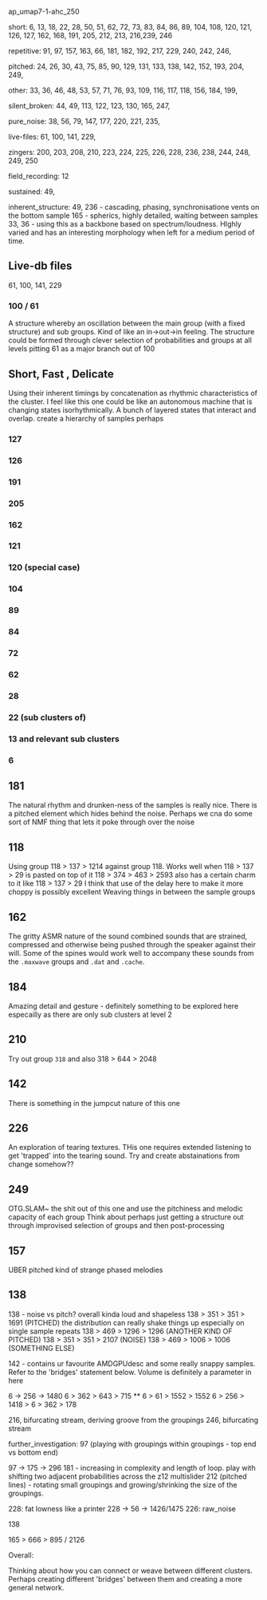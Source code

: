 ap_umap7-1-ahc_250

short:
6, 13, 18, 22, 28, 50, 51, 62, 72, 73, 83, 84, 86, 89, 104, 108, 120, 121, 126, 127, 162, 168, 191, 205, 212, 213, 216,239, 246

repetitive:
91, 97, 157, 163, 66, 181, 182, 192, 217, 229, 240, 242, 246, 

pitched:
24, 26, 30, 43, 75, 85, 90, 129, 131, 133, 138, 142, 152, 193, 204, 249, 

other:
33, 36, 46, 48, 53, 57, 71, 76, 93, 109, 116, 117, 118, 156, 184, 199, 

silent_broken:
44, 49, 113, 122, 123, 130, 165, 247, 

pure_noise:
38, 56, 79, 147, 177, 220, 221, 235,

live-files:
61, 100, 141, 229, 

zingers:
200, 203, 208, 210, 223, 224, 225, 226, 228, 236, 238, 244, 248, 249, 250

field_recording:
12

sustained:
49,

inherent_structure:
49, 
236 - cascading, phasing, synchronisatione vents on the bottom sample
165 - spherics, highly detailed, waiting between samples
33, 
36 - using this as a backbone based on spectrum/loudness. HIghly varied and has an interesting morphology when left for a medium period of time.

## Live-db files
61, 100, 141, 229

### 100 / 61
A structure whereby an oscillation between the main group (with a fixed structure) and sub groups. Kind of like an in->out->in feeling.
The structure could be formed through clever selection of probabilities and groups at all levels pitting 61 as a major branch out of 100


## Short, Fast , Delicate

Using their inherent timings by concatenation as rhythmic characteristics of the cluster.
I feel like this one could be like an autonomous machine that is changing states isorhythmically. A bunch of layered states that interact and overlap.
create a hierarchy of samples perhaps
### 127
### 126
### 191
### 205
### 162
### 121
### 120 (special case)
### 104
### 89
### 84
### 72
### 62
### 28
### 22 (sub clusters of)
### 13 and relevant sub clusters
### 6


## 181
The natural rhythm and drunken-ness of the samples is really nice. There is a pitched element which hides behind the noise. Perhaps we cna do some sort of NMF thing that lets it poke through over the noise

## 118
Using group 118 > 137 > 1214 against group 118. Works well when 118 > 137 > 29 is pasted on top of it
118 > 374 > 463 > 2593 also has a certain charm to it like 118 > 137 > 29
I think that use of the delay here to make it more choppy is possibly excellent Weaving things in between the sample groups

## 162
The gritty ASMR nature of the sound combined sounds that are strained, compressed and otherwise being pushed through the speaker against their will. Some of the spines would work well to accompany these sounds from the `.maxwave` groups and `.dat` and `.cache`.


## 184
Amazing detail and gesture - definitely something to be explored here especailly as there are only sub clusters at level 2

## 210
Try out group `318` and also 318 > 644 > 2048

## 142
There is something in the jumpcut nature of this one

## 226
An exploration of tearing textures. THis one requires extended listening to get 'trapped' into the tearing sound. Try and create abstainations from change somehow??

## 249
OTG.SLAM~ the shit out of this one and use the pitchiness and melodic capacity of each group
Think about perhaps just getting a structure out through improvised selection of groups and then post-processing

## 157
UBER pitched kind of strange phased melodies


## 138
138 - noise vs pitch? overall kinda loud and shapeless
138 > 351 > 351 > 1691 (PITCHED) the distribution can really shake things up especially on single sample repeats
138 > 469 > 1296 > 1296 (ANOTHER KIND OF PITCHED)
138 > 351 > 351 > 2107 (NOISE)
138 > 469 > 1006 > 1006 (SOMETHING ELSE)


142 - contains ur favourite AMDGPUdesc and some really snappy samples. Refer to the 'bridges' statement below. Volume is definitely a parameter in here

6 -> 256 -> 1480
6 > 362 > 643 > 715 **
6 > 61 > 1552 > 1552
6 > 256 > 1418 > 
6 > 362 > 178

216, bifurcating stream, deriving groove from the groupings
246, bifurcating stream

further_investigation:
97 (playing with groupings within groupings - top end vs bottom end)

97 -> 175 -> 296
181 - increasing in complexity and length of loop. play with shifting two adjacent probabilities across the z12 multislider
212 (pitched lines) - rotating small groupings and growing/shrinking the size of the groupings.

228: fat lowness like a printer
228 -> 56 -> 1426/1475
226: raw_noise

138

165 > 666 > 895 / 2126




Overall:

Thinking about how you can connect or weave between different clusters. Perhaps creating different 'bridges' between them and creating a more general network.

